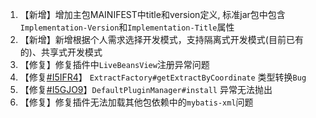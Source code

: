 1. 【新增】增加主包MAINIFEST中title和version定义, 标准jar包中包含`Implementation-Version`和`Implementation-Title`属性
2. 【新增】新增根据个人需求选择开发模式，支持隔离式开发模式(目前已有的)、共享式开发模式
3. 【修复】修复插件中`LiveBeansView`注册异常问题
4. 【修复[#I5IFR4](https://gitee.com/starblues/springboot-plugin-framework-parent/issues/I5IFR3)】 `ExtractFactory#getExtractByCoordinate` 类型转换`Bug`
5. 【修复[#I5GJO9](https://gitee.com/starblues/springboot-plugin-framework-parent/issues/I5GJO9)】`DefaultPluginManager#install` 异常无法抛出
6. 【修复】修复插件无法加载其他包依赖中的`mybatis-xml`问题
